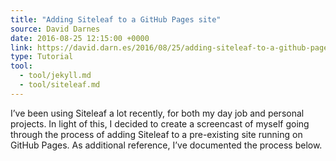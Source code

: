 ```yaml
---
title: "Adding Siteleaf to a GitHub Pages site"
source: David Darnes
date: 2016-08-25 12:15:00 +0000
link: https://david.darn.es/2016/08/25/adding-siteleaf-to-a-github-pages-site/
type: Tutorial
tool:
  - tool/jekyll.md
  - tool/siteleaf.md
---
```

I’ve been using Siteleaf a lot recently, for both my day job and personal projects. In light of this, I decided to create a screencast of myself going through the process of adding Siteleaf to a pre-existing site running on GitHub Pages. As additional reference, I’ve documented the process below.
